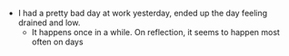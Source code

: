 - I had a pretty bad day at work yesterday, ended up the day feeling drained and low.
	- It happens once in a while. On reflection, it seems to happen most often on days